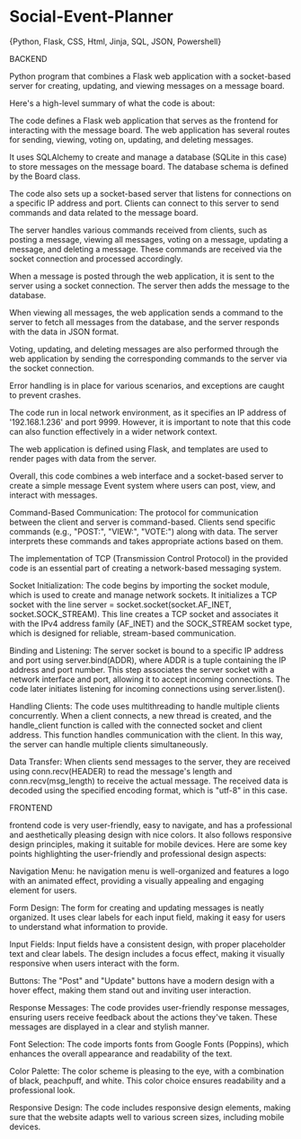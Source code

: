 # Social-Event-Planner

{Python, Flask, CSS, Html, Jinja, SQL, JSON, Powershell}

BACKEND

Python program that combines a Flask web application with a socket-based server for creating, updating, and viewing messages on a message board.
 
Here's a high-level summary of what the code is about:

The code defines a Flask web application that serves as the frontend for interacting with the message board. The web application has several routes for sending, viewing, voting on, updating, and deleting messages.

It uses SQLAlchemy to create and manage a database (SQLite in this case) to store messages on the message board. The database schema is defined by the Board class.

The code also sets up a socket-based server that listens for connections on a specific IP address and port. Clients can connect to this server to send commands and data related to the message board.

The server handles various commands received from clients, such as posting a message, viewing all messages, voting on a message, updating a message, and deleting a message. These commands are received via the socket connection and processed accordingly.

When a message is posted through the web application, it is sent to the server using a socket connection. The server then adds the message to the database.

When viewing all messages, the web application sends a command to the server to fetch all messages from the database, and the server responds with the data in JSON format.

Voting, updating, and deleting messages are also performed through the web application by sending the corresponding commands to the server via the socket connection.

Error handling is in place for various scenarios, and exceptions are caught to prevent crashes.

The code run in local network environment, as it specifies an IP address of '192.168.1.236' and port 9999. However, it is important to note that this code can also function effectively in a wider network context.

The web application is defined using Flask, and templates are used to render pages with data from the server.

Overall, this code combines a web interface and a socket-based server to create a simple message Event system where users can post, view, and interact with messages.

Command-Based Communication: The protocol for communication between the client and server is command-based. Clients send specific commands (e.g., "POST:", "VIEW:", "VOTE:") along with data. The server interprets these commands and takes appropriate actions based on them.



The implementation of TCP (Transmission Control Protocol) in the provided code is an essential part of creating a network-based messaging system. 

Socket Initialization: The code begins by importing the socket module, which is used to create and manage network sockets. It initializes a TCP socket with the line server = socket.socket(socket.AF_INET, socket.SOCK_STREAM). This line creates a TCP socket and associates it with the IPv4 address family (AF_INET) and the SOCK_STREAM socket type, which is designed for reliable, stream-based communication.

Binding and Listening: The server socket is bound to a specific IP address and port using server.bind(ADDR), where ADDR is a tuple containing the IP address and port number. This step associates the server socket with a network interface and port, allowing it to accept incoming connections. The code later initiates listening for incoming connections using server.listen().

Handling Clients: The code uses multithreading to handle multiple clients concurrently. When a client connects, a new thread is created, and the handle_client function is called with the connected socket and client address. This function handles communication with the client. In this way, the server can handle multiple clients simultaneously.

Data Transfer: When clients send messages to the server, they are received using conn.recv(HEADER) to read the message's length and conn.recv(msg_length) to receive the actual message. The received data is decoded using the specified encoding format, which is "utf-8" in this case.

FRONTEND

 frontend code is very user-friendly, easy to navigate, and has a professional and aesthetically pleasing design with nice colors. It also follows responsive design principles, making it suitable for mobile devices. Here are some key points highlighting the user-friendly and professional design aspects:

 Navigation Menu: he navigation menu is well-organized and features a logo with an animated effect, providing a visually appealing and engaging element for users.

 Form Design: The form for creating and updating messages is neatly organized. It uses clear labels for each input field, making it easy for users to understand what information to provide.

 Input Fields: Input fields have a consistent design, with proper placeholder text and clear labels. The design includes a focus effect, making it visually responsive when users interact with the form.

 Buttons: The "Post" and "Update" buttons have a modern design with a hover effect, making them stand out and inviting user interaction.

 Response Messages: The code provides user-friendly response messages, ensuring users receive feedback about the actions they've taken. These messages are displayed in a clear and stylish manner.

 Font Selection: The code imports fonts from Google Fonts (Poppins), which enhances the overall appearance and readability of the text.

 Color Palette: The color scheme is pleasing to the eye, with a combination of black, peachpuff, and white. This color choice ensures readability and a professional look.

 Responsive Design: The code includes responsive design elements, making sure that the website adapts well to various screen sizes, including mobile devices.

